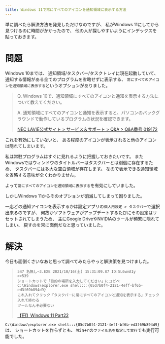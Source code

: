 ```yaml
---
title: Windows 11で常にすべてのアイコンを通知領域に表示する方法
---
```


単に調べたら解決方法を発見しただけなのですが、
私がWindows 11にしてから見つけるのに時間がかかったので、
他の人が探しやすいようにインデックスを貼っておきます。

# 問題

Windows 10までは、
通知領域/タスクバー/タスクトレイに現在起動していて、
通知する情報がある全てのプログラムを省略せずに表示する、
`常にすべてのアイコンを通知領域に表示する`というオプションがありました。

> Q. Windows 10で、通知領域にすべてのアイコンと通知を表示する方法について教えてください。
>
> A. 通知領域にすべてのアイコンと通知を表示すると、パソコンのバックグラウンドで動作しているプログラムの状況を確認できます。
>
> [NEC LAVIE公式サイト > サービス＆サポート > Q&A > Q&A番号 019172](https://faq.nec-lavie.jp/qasearch/1007/app/servlet/qadoc?QID=019172&p=2)

これを有効にしていないと、
ある程度のアイコンが表示されると他のアイコンは隠れてしまいます。

私は常駐プログラムはすぐに見れるように把握しておきたいです。
またWindowsではウィンドウのタイトルバーはタスクバーとは別個に存在するため、
タスクバーには多大な空白領域が存在します。
なので表示できる通知領域を省略する意味が全くわかりません。

よって`常にすべてのアイコンを通知領域に表示する`を有効にしていました。

しかしWindows 11からそのオプションが消滅してしまって困りました。

一応どの通知アイコンを表示するかは設定アプリの`個人用設定 > タスクバー`で選択出来るのですが、
何故かソフトウェアがアップデートするたびにその設定はリセットされてしまうため、
主にGoogle DriveやNVIDIAのツールが頻繁に隠れてしまい、
戻すのを常に面倒だなと思っていました。

# 解決

今日も面倒くさいなあと思って調べてみたらやっと解決策を見つけました。

> ~~~text
> 547 名無し~3.EXE 2021/10/16(土) 15:31:09.87 ID:SL6wvA1y
> >>539
> ショートカットで「目的の場所を入力してください」にコピペ
> C:\Windows\explorer.exe shell:::{05d7b0f4-2121-4eff-bf6b-ed3f69b894d9}
> これ入れてクリック「タスクバーに常にすべてのアイコンと通知を表示する」チェック入れて終わる
> ツールなんぞ必要ない
> ~~~
>
> [【田】Windows 11 Part22](https://mevius.5ch.net/test/read.cgi/win/1634139068/547)

`C:\Windows\explorer.exe shell:::{05d7b0f4-2121-4eff-bf6b-ed3f69b894d9}`は、
ショートカットを作らずとも、
<kbd>Win+r</kbd>の`ファイル名を指定して実行`でも実行可能でした。
